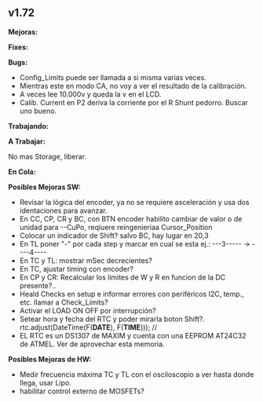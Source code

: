## v1.72

**Mejoras:**

**Fixes:**

**Bugs:**
- Config_Limits puede ser llamada a si misma varias veces.
- Mientras este en modo CA, no voy a ver el resultado de la calibración.
- A veces lee 10.000v y queda la v en el LCD.
- Calib. Current en P2 deriva la corriente por el R Shunt pedorro. Buscar uno bueno.

**Trabajando:**

**A Trabajar:**

No mas Storage, liberar.

**En Cola:**

**Posibles Mejoras SW:**

- Revisar la lógica del encoder, ya no se requiere asceleración y usa dos identaciones para avanzar.
- En CC, CP, CR y BC, con BTN encoder habilito cambiar de valor o de unidad para --CuPo, reqiuere reingenieriaa Cursor_Position
- Colocar un indicador de Shift? salvo BC, hay lugar en 20,3
- En TL poner "-" por cada step y marcar en cual se esta ej.: ---3----- -> ----4----
- En TC y TL: mostrar mSec decrecientes?
- En TC, ajustar timing con encoder?
- En CP y CR: Recalcular los limites de W y R en funcion de la DC presente?..
- Heald Checks en setup e informar errores con periféricos I2C, temp., etc. llamar a Check_Limits?
- Activar el LOAD ON OFF por interrupción?
-  Setear hora y fecha del RTC y poder mirarla boton Shift?.
    rtc.adjust(DateTime(F(__DATE__), F(__TIME__))); //
- EL RTC es un DS1307 de MAXIM y cuenta con una EEPROM AT24C32 de ATMEL. Ver de aprovechar esta memoria.

**Posibles Mejoras de HW:**
- Medir frecuencia máxima TC y TL con el osciloscopio a ver hasta donde llega, usar Lipo.
- habilitar control externo de MOSFETs?
